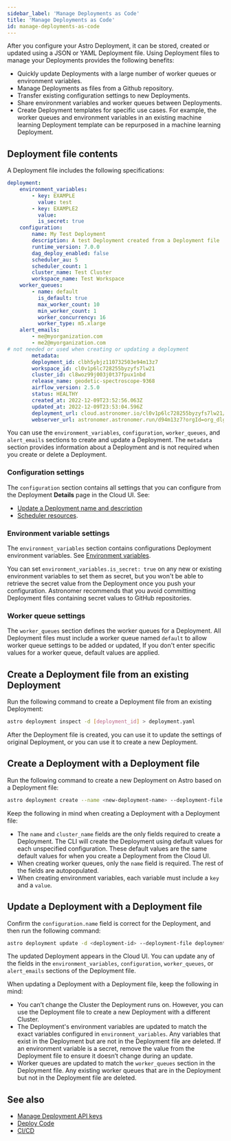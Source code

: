 ```yaml
---
sidebar_label: 'Manage Deployments as Code'
title: 'Manage Deployments as Code'
id: manage-deployments-as-code
---
```


<head>
  <meta name="description" content="Manage an Astro Deployment with JSON or YAML Deployment file. This Deployment file can be used to store, create, or update a Deployment's configuration." />
  <meta name="og:description" content="Manage an Astro Deployment with JSON or YAML Deployment file. This Deployment file can be used to store, create, or update a Deployment's configuration." />
</head>

After you configure your Astro Deployment, it can  be stored, created or updated  using a JSON or YAML Deployment file. Using Deployment files to manage your Deployments provides the following benefits:

- Quickly update Deployments with a large number of worker queues or environment variables.
- Manage Deployments as files from a Github repository.
- Transfer existing configuration settings to new Deployments. 
- Share environment variables and worker queues between Deployments.
- Create Deployment templates for specific use cases. For example, the worker queues and environment variables in an existing machine learning Deployment template can be repurposed in a machine learning Deployment.

## Deployment file contents

A Deployment file includes the following specifications:

```yaml
deployment:
    environment_variables:
        - key: EXAMPLE
          value: test
        - key: EXAMPLE2
          value:
          is_secret: true
    configuration:
        name: My Test Deployment
        description: A test Deployment created from a Deployment file
        runtime_version: 7.0.0
        dag_deploy_enabled: false
        scheduler_au: 5
        scheduler_count: 1
        cluster_name: Test Cluster
        workspace_name: Test Workspace
    worker_queues:
        - name: default
          is_default: true
          max_worker_count: 10
          min_worker_count: 1
          worker_concurrency: 16
          worker_type: m5.xlarge
    alert_emails:
        - me@myorganization.com
        - me2@myorganization.com
# not needed or used when creating or updating a deployment
        metadata:
        deployment_id: clbh5ybjz110732503e94m13z7
        workspace_id: cl0v1p6lc728255byzyfs7lw21
        cluster_id: cl8woz99j003j0t37fpux1nbd
        release_name: geodetic-spectroscope-9368
        airflow_version: 2.5.0
        status: HEALTHY
        created_at: 2022-12-09T23:52:56.063Z
        updated_at: 2022-12-09T23:53:04.596Z
        deployment_url: cloud.astronomer.io/cl0v1p6lc728255byzyfs7lw21/deployments/clbh5ybjz110732503e94m13z7/analytics
        webserver_url: astronomer.astronomer.run/d94m13z7?orgId=org_dlgevirUCwI9vX10
```

You can use the `environment_variables`, `configuration`, `worker_queues`, and `alert_emails` sections to create and update a Deployment. The `metadata` section provides information about a Deployment and is not required when you create or delete a Deployment.

### Configuration settings

The `configuration` section contains all settings that you can configure from the Deployment **Details** page in the Cloud UI. See:

- [Update a Deployment name and description](configure-deployment-resources.md#update-a-deployment-name-and-description)
- [Scheduler resources](configure-deployment-resources.md#scheduler-resources).


### Environment variable settings

The `environment_variables` section contains configurations Deployment environment variables. See [Environment variables](environment-variables.md).

You can set `environment_variables.is_secret: true` on any new or existing environment variables to set them as secret, but you won't be able to retrieve the secret value from the Deployment once you push your configuration. Astronomer recommends that you avoid committing Deployment files containing secret values to GitHub repositories.

### Worker queue settings

The `worker_queues` section defines the worker queues for a Deployment. All Deployment files must include a worker queue named `default` to allow worker queue settings to be added or updated, If you don't enter specific values for a worker queue, default values are applied.

## Create a Deployment file from an existing Deployment

Run the following command to create a Deployment file from an existing Deployment:

```bash
astro deployment inspect -d [deployment_id] > deployment.yaml
```

After the Deployment file is created, you can use it to update the settings of original Deployment, or you can use it to create a new Deployment.

## Create a Deployment with a Deployment file

Run the following command to create a new Deployment on Astro based on a Deployment file:

```bash
astro deployment create --name <new-deployment-name> --deployment-file deployment.yaml
```

Keep the following in mind when creating a Deployment with a Deployment file:

- The `name` and `cluster_name` fields are the only fields required to create a Deployment. The CLI will create the Deployment using default values for each unspecified configuration. These default values are the same default values for when you create a Deployment from the Cloud UI.
- When creating worker queues, only the `name` field is required. The rest of the fields are autopopulated.
- When creating environment variables, each variable must include a `key` and a `value`.

## Update a Deployment with a Deployment file

Confirm the `configuration.name` field is correct for the Deployment, and then run the following command:

```bash
astro deployment update -d <deployment-id> --deployment-file deployment.yaml
```

The updated Deployment appears in the Cloud UI. You can update any of the fields in the `environment_variables`, `configuration`, `worker_queues`, or `alert_emails` sections of the Deployment file. 

When updating a Deployment with a Deployment file, keep the following in mind:

- You can’t change the Cluster the Deployment runs on. However, you can use the Deployment file to create a new Deployment with a different Cluster.
- The Deployment's environment variables are updated to match the exact variables configured in `environment_variables`. Any variables that exist in the Deployment but are not in the Deployment file are deleted. If an environment variable is a secret, remove the value from the Deployment file to ensure it doesn’t change during an update.
- Worker queues are updated to match the `worker_queues` section in the Deployment file. Any existing worker queues that are in the Deployment but not in the Deployment file are deleted.

## See also

- [Manage Deployment API keys](api-keys.md)
- [Deploy Code](deploy-code.md)
- [CI/CD](ci-cd.md)